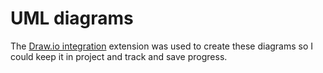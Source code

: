 # UML diagrams

The [Draw.io integration](https://marketplace.visualstudio.com/items?itemName=hediet.vscode-drawio) extension was used to create these diagrams so I could keep it in project and track and save progress.
